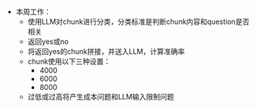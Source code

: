 - 本周工作：
	- 使用LLM对chunk进行分类，分类标准是判断chunk内容和question是否相关
	- 返回yes或no
	- 将返回yes的chunk拼接，并送入LLM，计算准确率
	- chunk使用以下三种设置：
		- 4000
		- 6000
		- 8000
	- 过低或过高将产生成本问题和LLM输入限制问题